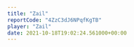 ```yaml
---
title: "Zail"
reportCode: "4ZzC3dJ6NPqfKgTB"
player: "Zail"
date: 2021-10-18T19:02:24.561000+00:00
---
```

